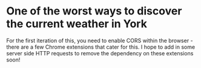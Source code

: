 # One of the worst ways to discover the current weather in York

For the first iteration of this, you need to enable CORS within the browser - there are a few Chrome extensions that cater for this. I hope to add in some server side HTTP requests to remove the dependency on these extensions soon!
